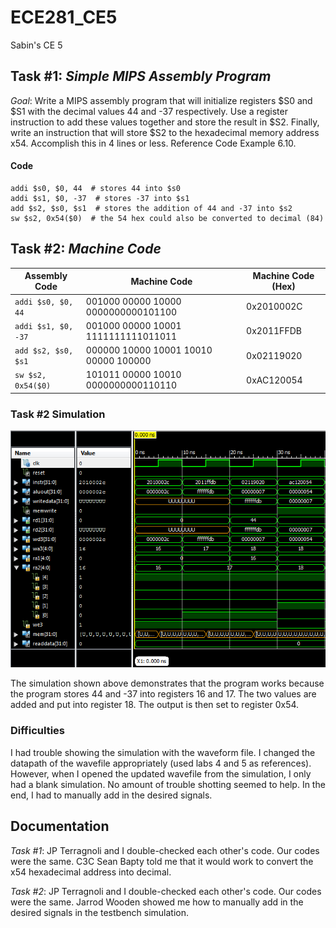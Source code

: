 ECE281_CE5
==========

Sabin's CE 5

## Task #1: *Simple MIPS Assembly Program*

*Goal*:  Write a MIPS assembly program that will initialize registers $S0 and $S1 with the decimal values 44 and -37 respectively.  Use a register instruction to add these values together and store the result in $S2.  Finally, write an instruction that will store $S2 to the hexadecimal memory address x54.  Accomplish this in 4 lines or less.  Reference Code Example 6.10.

#### Code
```
addi $s0, $0, 44  # stores 44 into $s0
addi $s1, $0, -37  # stores -37 into $s1
add $s2, $s0, $s1  # stores the addition of 44 and -37 into $s2
sw $s2, 0x54($0)  # the 54 hex could also be converted to decimal (84)
```

## Task #2: *Machine Code*

| Assembly Code | Machine Code | Machine Code (Hex) |
|---------------|--------------|--------------------|
| `addi $s0, $0, 44` | 001000 00000 10000 0000000000101100 | 0x2010002C |
| `addi $s1, $0, -37` | 001000 00000 10001 1111111111011011 | 0x2011FFDB |
| `add $s2, $s0, $s1` | 000000 10000 10001 10010 00000 100000 | 0x02119020 |
| `sw $s2, 0x54($0)` | 101011 00000 10010 0000000000110110 | 0xAC120054 |

### Task #2 Simulation
![alt test](https://raw.githubusercontent.com/sabinpark/ECE281_CE5/master/task2_simulation.PNG "Task 2 Simulation")

The simulation shown above demonstrates that the program works because the program stores 44 and -37 into registers 16 and 17.  The two values are added and put into register 18.  The output is then set to register 0x54.

### Difficulties
I had trouble showing the simulation with the waveform file.  I changed the datapath of the wavefile appropriately (used labs 4 and 5 as references).  However, when I opened the updated wavefile from the simulation, I only had a blank simulation.  No amount of trouble shotting seemed to help.  In the end, I had to manually add in the desired signals. 

## Documentation
*Task #1*: JP Terragnoli and I double-checked each other's code.  Our codes were the same.  C3C Sean Bapty told me that it would work to convert the x54 hexadecimal address into decimal.

*Task #2*: JP Terragnoli and I double-checked each other's code.  Our codes were the same.  Jarrod Wooden showed me how to manually add in the desired signals in the testbench simulation.
